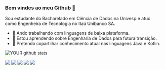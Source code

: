 ### Bem vindes ao meu Github 👋

Sou estudante do Bacharelado em Ciência de Dados na Univesp e atuo como Engenheira de Tecnologia no Itaú Unibanco SA.
- 🔭 Ando trabalhando com linguagens de baixa plataforma.
- 🌱 Estou aprendendo sobre Engenharia de Dados para futura transição.
- 🤝 Pretendo copartilhar conhecimento atual nas linguagens Java e Kotlin. 

![YOUR github stats](https://github-readme-stats.vercel.app/api?username=lilianeangelo)

[<img src="https://img.shields.io/badge/twitter-%231DA1F2.svg?&style=for-the-badge&logo=twitter&logoColor=white" />](https://twitter.com/USERNAME) [<img src="https://img.shields.io/badge/medium-%2312100E.svg?&style=for-the-badge&logo=medium&logoColor=white" />](https://medium.com/USERNAME)  [<img src="https://img.shields.io/badge/linkedin-%230077B5.svg?&style=for-the-badge&logo=linkedin&logoColor=white" />](https://www.linkedin.com/in/USERNAME/) [<img src = "https://img.shields.io/badge/instagram-%23E4405F.svg?&style=for-the-badge&logo=instagram&logoColor=white">](https://www.instagram.com/lilie.angelo/) [<img src = "https://img.shields.io/badge/facebook-%231877F2.svg?&style=for-the-badge&logo=facebook&logoColor=white">](https://www.facebook.com/USERNAME)
